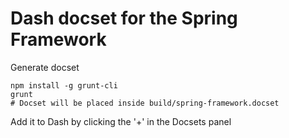 # Dash docset for the Spring Framework

Generate docset

    npm install -g grunt-cli
    grunt
    # Docset will be placed inside build/spring-framework.docset

Add it to Dash by clicking the '+' in the Docsets panel
